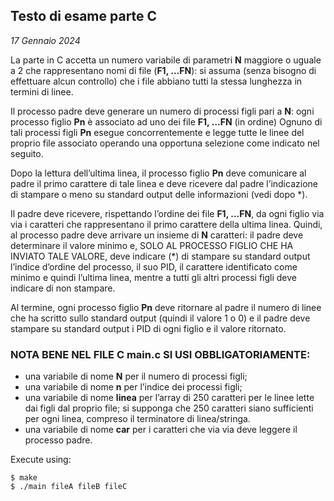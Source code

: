 ## Testo di esame parte C
*17 Gennaio 2024*

La parte in C accetta un numero variabile di parametri **N** maggiore o uguale a 2 che rappresentano nomi di file (**F1, …FN**): si assuma (senza bisogno di effettuare alcun controllo) che i file abbiano tutti la stessa lunghezza in termini di linee.

Il processo padre deve generare un numero di processi figli pari a **N**: ogni processo figlio **Pn** è associato ad uno dei file **F1, …FN** (in ordine) Ognuno di tali processi figli **Pn** esegue concorrentemente e legge tutte le linee del proprio file associato operando una opportuna selezione come indicato nel seguito.

Dopo la lettura dell’ultima linea, il processo figlio **Pn** deve comunicare al padre il primo carattere di tale linea e deve ricevere dal padre l’indicazione di stampare o meno su standard output delle informazioni (vedi dopo *).

Il padre deve ricevere, rispettando l’ordine dei file **F1, …FN**, da ogni figlio via via i caratteri che rappresentano il primo carattere della ultima linea. Quindi, al processo padre deve arrivare un insieme di **N** caratteri: il padre deve determinare il valore minimo e, SOLO AL PROCESSO FIGLIO CHE HA INVIATO TALE VALORE, deve indicare (*) di stampare su standard output l’indice d’ordine del processo, il suo PID, il carattere identificato come minimo e quindi l’ultima linea, mentre a tutti gli altri processi figli deve indicare di non stampare.

Al termine, ogni processo figlio **Pn** deve ritornare al padre il numero di linee che ha scritto sullo standard output (quindi il valore 1 o 0) e il padre deve stampare su standard output i PID di ogni figlio e il valore ritornato.

### NOTA BENE NEL FILE C main.c SI USI OBBLIGATORIAMENTE:
- una variabile di nome **N** per il numero di processi figli;
- una variabile di nome **n** per l’indice dei processi figli;
- una variabile di nome **linea** per l’array di 250 caratteri per le linee lette dai figli dal proprio file; si supponga che 250 caratteri siano sufficienti per ogni linea, compreso il terminatore di linea/stringa.
- una variabile di nome **car** per i caratteri che via via deve leggere il processo padre.

Execute using:
```console
$ make
$ ./main fileA fileB fileC
```
